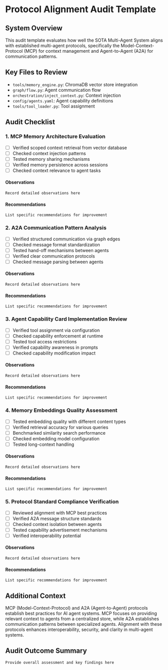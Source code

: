 # Protocol Alignment Audit Template

## System Overview
This audit template evaluates how well the SOTA Multi-Agent System aligns with established multi-agent protocols, specifically the Model-Context-Protocol (MCP) for context management and Agent-to-Agent (A2A) for communication patterns.

## Key Files to Review
- `tools/memory_engine.py`: ChromaDB vector store integration
- `graph/flow.py`: Agent communication flow
- `orchestration/inject_context.py`: Context injection
- `config/agents.yaml`: Agent capability definitions
- `tools/tool_loader.py`: Tool assignment

## Audit Checklist

### 1. MCP Memory Architecture Evaluation
- [ ] Verified scoped context retrieval from vector database
- [ ] Checked context injection patterns
- [ ] Tested memory sharing mechanisms
- [ ] Verified memory persistence across sessions
- [ ] Checked context relevance to agent tasks

#### Observations
```
Record detailed observations here
```

#### Recommendations
```
List specific recommendations for improvement
```

### 2. A2A Communication Pattern Analysis
- [ ] Verified structured communication via graph edges
- [ ] Checked message format standardization
- [ ] Tested hand-off mechanisms between agents
- [ ] Verified clear communication protocols
- [ ] Checked message parsing between agents

#### Observations
```
Record detailed observations here
```

#### Recommendations
```
List specific recommendations for improvement
```

### 3. Agent Capability Card Implementation Review
- [ ] Verified tool assignment via configuration
- [ ] Checked capability enforcement at runtime
- [ ] Tested tool access restrictions
- [ ] Verified capability awareness in prompts
- [ ] Checked capability modification impact

#### Observations
```
Record detailed observations here
```

#### Recommendations
```
List specific recommendations for improvement
```

### 4. Memory Embeddings Quality Assessment
- [ ] Tested embedding quality with different content types
- [ ] Verified retrieval accuracy for various queries
- [ ] Benchmarked similarity search performance
- [ ] Checked embedding model configuration
- [ ] Tested long-context handling

#### Observations
```
Record detailed observations here
```

#### Recommendations
```
List specific recommendations for improvement
```

### 5. Protocol Standard Compliance Verification
- [ ] Reviewed alignment with MCP best practices
- [ ] Verified A2A message structure standards
- [ ] Checked context isolation between agents
- [ ] Tested capability advertisement mechanisms
- [ ] Verified interoperability potential

#### Observations
```
Record detailed observations here
```

#### Recommendations
```
List specific recommendations for improvement
```

## Additional Context
MCP (Model-Context-Protocol) and A2A (Agent-to-Agent) protocols establish best practices for AI agent systems. MCP focuses on providing relevant context to agents from a centralized store, while A2A establishes communication patterns between specialized agents. Alignment with these protocols enhances interoperability, security, and clarity in multi-agent systems.

## Audit Outcome Summary
```
Provide overall assessment and key findings here
```
